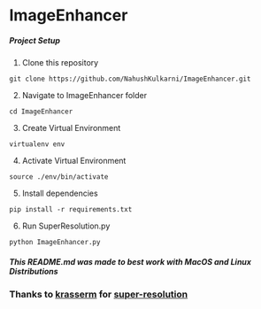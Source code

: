 # ImageEnhancer

##### Project Setup

1. Clone this repository
```
git clone https://github.com/NahushKulkarni/ImageEnhancer.git
```
2. Navigate to ImageEnhancer folder
```
cd ImageEnhancer
```
3. Create Virtual Environment
```
virtualenv env
```
4. Activate  Virtual Environment
```
source ./env/bin/activate
```
5. Install dependencies
```
pip install -r requirements.txt
```
6. Run SuperResolution.py
```
python ImageEnhancer.py
```

##### *This README.md was made to best work with MacOS and Linux Distributions*


### Thanks to [krasserm](https://github.com/krasserm) for [super-resolution](https://github.com/krasserm/super-resolution.git)
